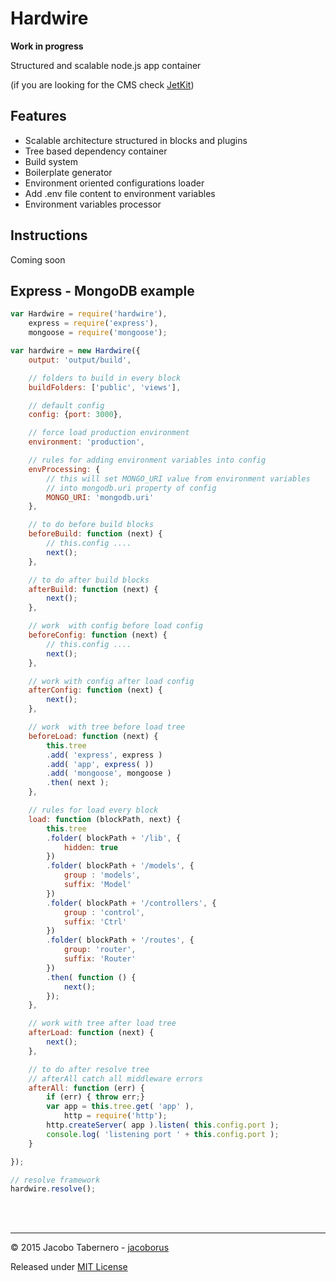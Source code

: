 Hardwire
========

**Work in progress**

Structured and scalable node.js app container

(if you are looking for the CMS check [JetKit](https://github.com/jacoborus/jetkit))


Features
--------

- Scalable architecture structured in blocks and plugins
- Tree based dependency container
- Build system
- Boilerplate generator
- Environment oriented configurations loader
- Add .env file content to environment variables
- Environment variables processor


Instructions
------------

Coming soon


Express - MongoDB example
-------------------------

```js
var Hardwire = require('hardwire'),
	express = require('express'),
	mongoose = require('mongoose');

var hardwire = new Hardwire({
	output: 'output/build',

	// folders to build in every block
	buildFolders: ['public', 'views'],

	// default config
	config: {port: 3000},

	// force load production environment
	environment: 'production',

	// rules for adding environment variables into config
	envProcessing: {
		// this will set MONGO_URI value from environment variables
		// into mongodb.uri property of config
		MONGO_URI: 'mongodb.uri'
	},

	// to do before build blocks
	beforeBuild: function (next) {
		// this.config ....
		next();
	},

	// to do after build blocks
	afterBuild: function (next) {
		next();
	},

	// work  with config before load config
	beforeConfig: function (next) {
		// this.config ....
		next();
	},

	// work with config after load config
	afterConfig: function (next) {
		next();
	},

	// work  with tree before load tree
	beforeLoad: function (next) {
		this.tree
		.add( 'express', express )
		.add( 'app', express( ))
		.add( 'mongoose', mongoose )
		.then( next );
	},

	// rules for load every block
	load: function (blockPath, next) {
		this.tree
		.folder( blockPath + '/lib', {
			hidden: true
		})
		.folder( blockPath + '/models', {
			group : 'models',
			suffix: 'Model'
		})
		.folder( blockPath + '/controllers', {
			group : 'control',
			suffix: 'Ctrl'
		})
		.folder( blockPath + '/routes', {
			group: 'router',
			suffix: 'Router'
		})
		.then( function () {
			next();
		});
	},

	// work with tree after load tree
	afterLoad: function (next) {
		next();
	},

	// to do after resolve tree
	// afterAll catch all middleware errors
	afterAll: function (err) {
		if (err) { throw err;}
		var app = this.tree.get( 'app' ),
			http = require('http');
		http.createServer( app ).listen( this.config.port );
		console.log( 'listening port ' + this.config.port );
	}

});

// resolve framework
hardwire.resolve();
```


<br><br>

---

© 2015 Jacobo Tabernero - [jacoborus](http://jacoborus.codes)

Released under [MIT License](https://raw.github.com/jacoborus/hardwire/master/LICENSE)
